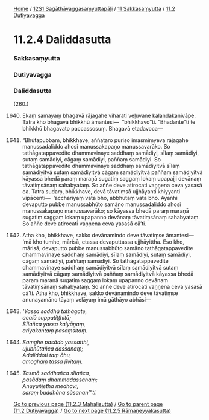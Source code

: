 
[Home](/) / [12S1 Sagāthāvaggasaṃyuttapāḷi](/tipitaka/12S1.md) / [11 Sakkasaṃyutta](/tipitaka/12S1/11.md) / [11.2 Dutiyavagga](/tipitaka/12S1/11/11.2.md)

# 11.2.4 Daliddasutta

### Sakkasaṃyutta

### Dutiyavagga

### Daliddasutta

(260.)

1640. Ekaṃ samayaṃ bhagavā rājagahe viharati veḷuvane kalandakanivāpe. Tatra kho bhagavā bhikkhū āmantesi—  “bhikkhavo”ti. “Bhadante”ti te bhikkhū bhagavato paccassosuṃ. Bhagavā etadavoca—

1641. “Bhūtapubbaṃ, bhikkhave, aññataro puriso imasmiṃyeva rājagahe manussadaliddo ahosi manussakapaṇo manussavarāko. So tathāgatappavedite dhammavinaye saddhaṃ samādiyi, sīlaṃ samādiyi, sutaṃ samādiyi, cāgaṃ samādiyi, paññaṃ samādiyi. So tathāgatappavedite dhammavinaye saddhaṃ samādiyitvā sīlaṃ samādiyitvā sutaṃ samādiyitvā cāgaṃ samādiyitvā paññaṃ samādiyitvā kāyassa bhedā paraṃ maraṇā sugatiṃ saggaṃ lokaṃ upapajji devānaṃ tāvatiṃsānaṃ sahabyataṃ. So aññe deve atirocati vaṇṇena ceva yasasā ca. Tatra sudaṃ, bhikkhave, devā tāvatiṃsā ujjhāyanti khiyyanti vipācenti—  ‘acchariyaṃ vata bho, abbhutaṃ vata bho. Ayañhi devaputto pubbe manussabhūto samāno manussadaliddo ahosi manussakapaṇo manussavarāko; so kāyassa bhedā paraṃ maraṇā sugatiṃ saggaṃ lokaṃ upapanno devānaṃ tāvatiṃsānaṃ sahabyataṃ. So aññe deve atirocati vaṇṇena ceva yasasā cā’ti.

1642. Atha kho, bhikkhave, sakko devānamindo deve tāvatiṃse āmantesi—  ‘mā kho tumhe, mārisā, etassa devaputtassa ujjhāyittha. Eso kho, mārisā, devaputto pubbe manussabhūto samāno tathāgatappavedite dhammavinaye saddhaṃ samādiyi, sīlaṃ samādiyi, sutaṃ samādiyi, cāgaṃ samādiyi, paññaṃ samādiyi. So tathāgatappavedite dhammavinaye saddhaṃ samādiyitvā sīlaṃ samādiyitvā sutaṃ samādiyitvā cāgaṃ samādiyitvā paññaṃ samādiyitvā kāyassa bhedā paraṃ maraṇā sugatiṃ saggaṃ lokaṃ upapanno devānaṃ tāvatiṃsānaṃ sahabyataṃ. So aññe deve atirocati vaṇṇena ceva yasasā cā’ti. Atha kho, bhikkhave, sakko devānamindo deve tāvatiṃse anunayamāno tāyaṃ velāyaṃ imā gāthāyo abhāsi—

1643. _‘Yassa saddhā tathāgate,_  
_acalā suppatiṭṭhitā;_  
_Sīlañca yassa kalyāṇaṃ,_  
_ariyakantaṃ pasaṃsitaṃ._  


1644. _Saṃghe pasādo yassatthi,_  
_ujubhūtañca dassanaṃ;_  
_Adaliddoti taṃ āhu,_  
_amoghaṃ tassa jīvitaṃ._  


1645. _Tasmā saddhañca sīlañca,_  
_pasādaṃ dhammadassanaṃ;_  
_Anuyuñjetha medhāvī,_  
_saraṃ buddhāna sāsanan’”ti._  


[Go to previous page (11.2.3 Mahālisutta)](/tipitaka/12S1/11/11.2/11.2.3.md) / [Go to parent page (11.2 Dutiyavagga)](/tipitaka/12S1/11/11.2.md) / [Go to next page (11.2.5 Rāmaṇeyyakasutta)](/tipitaka/12S1/11/11.2/11.2.5.md)


